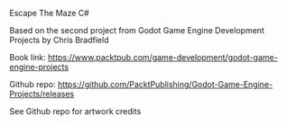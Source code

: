 Escape The Maze C#

Based on the second project from Godot Game Engine Development Projects by Chris Bradfield

Book link:
https://www.packtpub.com/game-development/godot-game-engine-projects

Github repo:
https://github.com/PacktPublishing/Godot-Game-Engine-Projects/releases

See Github repo for artwork credits